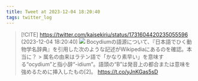 ```yaml
---
title: Tweet at 2023-12-04 18:20:40
tags: twitter_log
---
```


> [!CITE] https://twitter.com/kaisekiriu/status/1731604420235055596 (2023-12-04 18:20:40)
> ![](https://twitter.com/kaisekiriu/status/1731604420235055596)
> Bocydiumの語源について、『日本語でひく動物学名辞典』を引用した次のような記述がWikipediaにあるのを確認。本当に？
> &gt; 属名の由来はラテン語で「かなり素早い」を意味する“ocydium”と指小辞“-idium”。語頭の“B”は発音上の都合または意味を強めるために挿入したもの[2]。
> https://t.co/yJnKGas5sD
